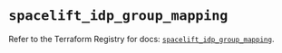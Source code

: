 # `spacelift_idp_group_mapping`

Refer to the Terraform Registry for docs: [`spacelift_idp_group_mapping`](https://registry.terraform.io/providers/spacelift-io/spacelift/1.27.0/docs/resources/idp_group_mapping).
